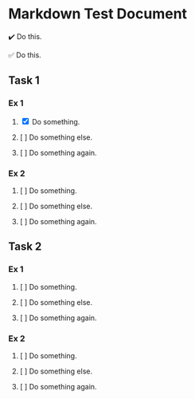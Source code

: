 # Markdown Test Document 

:heavy_check_mark: Do this.

:white_check_mark: Do this.


## Task 1

### Ex 1

1. <input type="checkbox" checked /> Do something.

1. [ ] Do something else.

1. [ ] Do something again.

### Ex 2

1. [ ] Do something.

1. [ ] Do something else.

1. [ ] Do something again.
 
## Task 2

### Ex 1

1. [ ] Do something.

1. [ ] Do something else.

1. [ ] Do something again.
 
### Ex 2

1. [ ] Do something.

1. [ ] Do something else.

1. [ ] Do something again.
 
